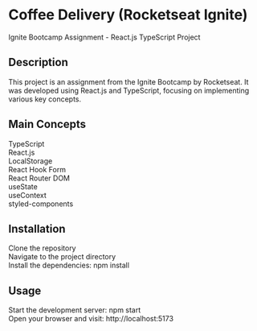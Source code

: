 # Coffee Delivery (Rocketseat Ignite)

Ignite Bootcamp Assignment - React.js TypeScript Project

## Description

This project is an assignment from the Ignite Bootcamp by Rocketseat. It was developed using React.js and TypeScript, focusing on implementing various key concepts. <br />

## Main Concepts
TypeScript <br />
React.js <br />
LocalStorage <br />
React Hook Form <br />
React Router DOM <br />
useState <br />
useContext <br />
styled-components <br />

## Installation

Clone the repository <br />
Navigate to the project directory <br />
Install the dependencies: npm install <br />

## Usage
Start the development server: npm start <br />
Open your browser and visit: http://localhost:5173 <br />